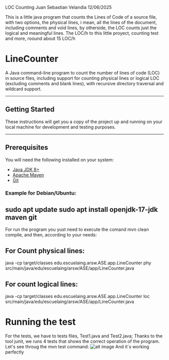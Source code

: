 LOC Counting
Juan Sebastian Velandia
12/06/2025

This is a little java program that counts the Lines of Code of a source file, with two options, the physical lines, i mean, all the lines of the document, including comments and void lines, by otherside, the LOC counts just the logical and meaningful lines.
The LOC/h to this little proyect, counting test and more, roound about 15 LOC/h

#  LineCounter

A Java command-line program to count the number of lines of code (LOC) in source files, including support for counting physical lines or logical LOC (excluding comments and blank lines), with recursive directory traversal and wildcard support.

---

##  Getting Started

These instructions will get you a copy of the project up and running on your local machine for development and testing purposes.

---

##  Prerequisites

You will need the following installed on your system:

- [Java JDK 8+](https://www.oracle.com/java/technologies/javase-jdk8-downloads.html)
- [Apache Maven](https://maven.apache.org/install.html)
- [Git](https://git-scm.com/)

### Example for Debian/Ubuntu:
sudo apt update
sudo apt install openjdk-17-jdk maven git
---

For run the program you yust need to execute the comand mvn clean compile, and then, according to your needs:
## For Count physical lines:
java -cp target/classes edu.escuelaing.arsw.ASE.app.LineCounter phy src/main/java/edu/escuelaing/arsw/ASE/app/LineCounter.java

## For count logical lines:
java -cp target/classes edu.escuelaing.arsw.ASE.app.LineCounter loc src/main/java/edu/escuelaing/arsw/ASE/app/LineCounter.java

#  Running the test
For the tests, we have to tests files, Test1.java and Test2.java; Thanks to the tool junit, we runs 4 tests that shows the correct operation of the program.
Let's see throug the mvn test command:
![alt image](resources.png)
And it´s working perfectly



